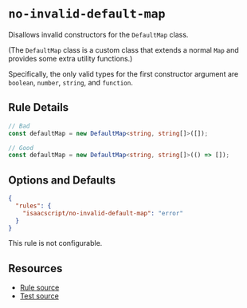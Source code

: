 # `no-invalid-default-map`

Disallows invalid constructors for the `DefaultMap` class.

(The `DefaultMap` class is a custom class that extends a normal `Map` and provides some extra utility functions.)

Specifically, the only valid types for the first constructor argument are `boolean`, `number`, `string`, and `function`.

## Rule Details

```ts
// Bad
const defaultMap = new DefaultMap<string, string[]>([]);

// Good
const defaultMap = new DefaultMap<string, string[]>(() => []);
```

## Options and Defaults

```json
{
  "rules": {
    "isaacscript/no-invalid-default-map": "error"
  }
}
```

This rule is not configurable.

## Resources

- [Rule source](../../src/rules/no-invalid-default-map.ts)
- [Test source](../../tests/rules/no-invalid-default-map.test.ts)

